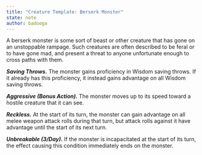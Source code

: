 ```yaml
---
title: "Creature Template: Berserk Monster"
state: note
author: badooga
---
```

A berserk monster is some sort of beast or other creature that has gone on an unstoppable rampage. Such creatures are often described to be feral or to have gone mad, and present a threat to anyone unfortunate enough to cross paths with them.

***Saving Throws.*** The monster gains proficiency in Wisdom saving throws. If it already has this proficiency, it instead gains advantage on all Wisdom saving throws.

***Aggressive (Bonus Action).*** The monster moves up to its speed toward a hostile creature that it can see.

***Reckless.*** At the start of its turn, the monster can gain advantage on all melee weapon attack rolls during that turn, but attack rolls against it have advantage until the start of its next turn.

***Unbreakable (3/Day).*** If the monster is incapacitated at the start of its turn, the effect causing this condition immediately ends on the monster.
